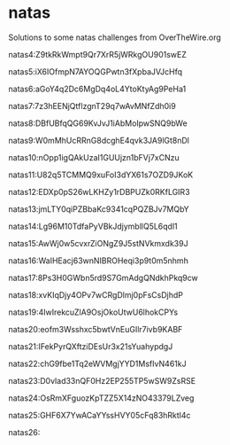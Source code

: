 # natas
Solutions to some natas challenges from OverTheWire.org

natas4:Z9tkRkWmpt9Qr7XrR5jWRkgOU901swEZ

natas5:iX6IOfmpN7AYOQGPwtn3fXpbaJVJcHfq

natas6:aGoY4q2Dc6MgDq4oL4YtoKtyAg9PeHa1

natas7:7z3hEENjQtflzgnT29q7wAvMNfZdh0i9

natas8:DBfUBfqQG69KvJvJ1iAbMoIpwSNQ9bWe

natas9:W0mMhUcRRnG8dcghE4qvk3JA9lGt8nDl

natas10:nOpp1igQAkUzaI1GUUjzn1bFVj7xCNzu

natas11:U82q5TCMMQ9xuFoI3dYX61s7OZD9JKoK

natas12:EDXp0pS26wLKHZy1rDBPUZk0RKfLGIR3

natas13:jmLTY0qiPZBbaKc9341cqPQZBJv7MQbY

natas14:Lg96M10TdfaPyVBkJdjymbllQ5L6qdl1

natas15:AwWj0w5cvxrZiONgZ9J5stNVkmxdk39J

natas16:WaIHEacj63wnNIBROHeqi3p9t0m5nhmh

natas17:8Ps3H0GWbn5rd9S7GmAdgQNdkhPkq9cw

natas18:xvKIqDjy4OPv7wCRgDlmj0pFsCsDjhdP

natas19:4IwIrekcuZlA9OsjOkoUtwU6lhokCPYs

natas20:eofm3Wsshxc5bwtVnEuGIlr7ivb9KABF

natas21:IFekPyrQXftziDEsUr3x21sYuahypdgJ

natas22:chG9fbe1Tq2eWVMgjYYD1MsfIvN461kJ

natas23:D0vlad33nQF0Hz2EP255TP5wSW9ZsRSE

natas24:OsRmXFguozKpTZZ5X14zNO43379LZveg

natas25:GHF6X7YwACaYYssHVY05cFq83hRktl4c

natas26:
